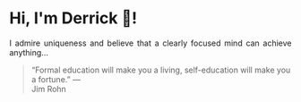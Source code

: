 # Hi, I'm Derrick 👋!
<p align="justify">I admire uniqueness and believe that a clearly focused mind can achieve anything...</p> 
<!-- #quote-start -->
<blockquote>&ldquo;Formal education will make you a living, self-education will make you a fortune.&rdquo; &mdash; <footer>Jim Rohn</footer></blockquote>
<!-- #quote-end -->
